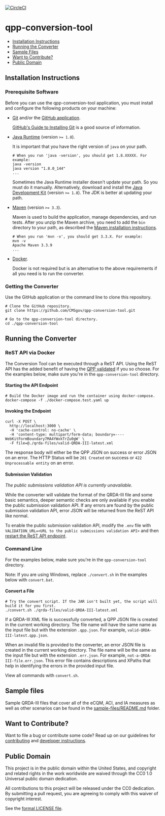 [![CircleCI](https://circleci.com/gh/CMSgov/qpp-conversion-tool.svg?style=shield&circle-token=138a1805ad2eb5e0a97e740abefd217aea014731)](https://circleci.com/gh/CMSgov/qpp-conversion-tool)

# qpp-conversion-tool

* [Installation Instructions](#installation-instructions)
* [Running the Converter](#running-the-converter)
* [Sample Files](#sample-files)
* [Want to Contribute?](#want-to-contribute)
* [Public Domain](#public-domain)

## Installation Instructions

### Prerequisite Software

Before you can use the qpp-conversion-tool application, you must install and configure the following products on your machine:

* [Git](http://git-scm.com) and/or the [GitHub application](https://desktop.github.com).

  [GitHub's Guide to Installing Git](https://help.github.com/articles/set-up-git) is a good source of information.

* [Java Runtime](https://java.com/download) (version `>= 1.8`).

  It is important that you have the right version of `java` on your path.

  ```shell
  # When you run 'java -version', you should get 1.8.XXXXX. For example:
  java -version
  java version "1.8.0_144"
  ...
  ```

  Sometimes the Java Runtime installer doesn't update your path. So you must do it manually. Alternatively, download and install
  the [Java Development Kit](http://www.oracle.com/technetwork/java/javase/downloads/index.html) (version `>= 1.8`). The JDK is
  better at updating your path.

* [Maven](https://maven.apache.org) (version `>= 3.3`).

  Maven is used to build the application, manage dependencies, and run tests. After you unzip the Maven archive, you need to add
  the `bin` directory to your path, as described the [Maven installation instructions](https://maven.apache.org/install.html).

  ```shell
  # When you run 'mvn -v', you should get 3.3.X. For example:
  mvn -v
  Apache Maven 3.3.9
  ...
  ```
* [Docker](https://www.docker.com).

  Docker is not required but is an alternative to the above requirements if all you need is to run the converter.

### Getting the Converter

Use the GitHub application or the command line to clone this repository.

```shell
# Clone the GitHub repository.
git clone https://github.com/CMSgov/qpp-conversion-tool.git

# Go to the qpp-conversion-tool directory.
cd ./qpp-conversion-tool
```

## Running the Converter

### ReST API via Docker

The Conversion Tool can be executed through a ReST API. Using the ReST API has the added benefit of having the
[QPP validated](#submission-validation) if you so choose. For the examples below, make sure you're in the `qpp-conversion-tool`
directory.

#### Starting the API Endpoint

```shell
# Build the Docker image and run the container using docker-compose.
docker-compose -f ./docker-compose.test.yaml up
```

#### Invoking the Endpoint

```shell
curl -X POST \
  http://localhost:3000 \
  -H 'cache-control: no-cache' \
  -H 'content-type: multipart/form-data; boundary=----WebKitFormBoundary7MA4YWxkTrZu0gW' \
  -F file=@./qrda-files/valid-QRDA-III-latest.xml
```

The response body will either be the QPP JSON on success or error JSON on an error.
The HTTP Status will be `201 Created` on success or `422 Unprocessable entity` on an error.

#### Submission Validation

*The public submissions validation API is currently unavailable.*

While the converter will validate the format of the QRDA-III file and some basic semantics, deeper semantic checks are only
available if you enable the public  submission validation API. If any errors are found by the public submission validation API,
error JSON will be returned from the ReST API like normal.

To enable the public submission validation API, modify the `.env` file with
`VALIDATION_URL=<URL to the public submissions validation API>` and then
[restart the ReST API endpoint](#starting-the-api-endpoint).

### Command Line

For the examples below, make sure you're in the `qpp-conversion-tool` directory.

Note: If you are using Windows, replace `./convert.sh` in the examples below with `convert.bat`.

#### Convert a File

```shell
# Try the convert script. If the JAR isn't built yet, the script will build it for you first.
./convert.sh ./qrda-files/valid-QRDA-III-latest.xml
```

If a QRDA-III XML file is successfully converted, a QPP JSON file is created in the current working directory.
The file name will have the same name as the input file but with the extension `.qpp.json`.
For example, `valid-QRDA-III-latest.qpp.json`.

When an invalid file is provided to the converter, an error JSON file is created in the current working directory.
The file name will be the same as the input file but with the extension `.err.json`.
For example, `not-a-QRDA-III-file.err.json`.  This error file contains descriptions and XPaths that help in identifying the
errors in the provided input file.

View all commands with `convert.sh`.

## Sample files

Sample QRDA-III files that cover all of the eCQM, ACI, and IA measures as well as other scenarios
can be found in the [sample-files/README.md](sample-files/README.md) folder.

## Want to Contribute?

Want to file a bug or contribute some code? Read up on our guidelines for [contributing] and
[developer instructions][developer].

[contributing]: https://github.com/CMSgov/qpp-conversion-tool/blob/master/CONTRIBUTING.md
[developer]: https://github.com/CMSgov/qpp-conversion-tool/blob/master/DEVELOPER.md

## Public Domain
This project is in the public domain within the United States, and copyright and related rights in the work worldwide are waived
through the CC0 1.0 Universal public domain dedication.		

All contributions to this project will be released under the CC0 dedication. By submitting a pull request, you are agreeing to
comply with this waiver of copyright interest.		

See the [formal LICENSE file](https://github.com/CMSgov/qpp-conversion-tool/blob/master/LICENSE).

